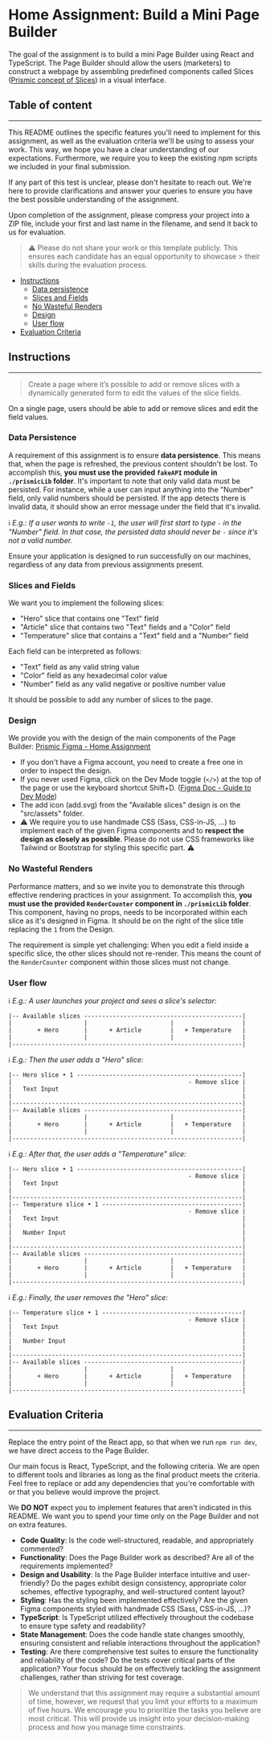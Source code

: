 # Home Assignment: **Build a Mini Page Builder**

The goal of the assignment is to build a mini Page Builder using React and TypeScript. The Page Builder should allow the users (marketers) to construct a webpage by assembling predefined components called Slices ([Prismic concept of Slices](https://prismic.io/docs/slice)) in a visual interface.

## Table of content

---

This README outlines the specific features you'll need to implement for this assignment, as well as the evaluation criteria we'll be using to assess your work. This way, we hope you have a clear understanding of our expectations. Furthermore, we require you to keep the existing npm scripts we included in your final submission.

If any part of this test is unclear, please don't hesitate to reach out. We're here to provide clarifications and answer your queries to ensure you have the best possible understanding of the assignment.

Upon completion of the assignment, please compress your project into a ZIP file, include your first and last name in the filename, and send it back to us for evaluation.

> ⚠️ Please do not share your work or this template publicly. This ensures each candidate has an equal opportunity to showcase > their skills during the evaluation process.

- [Instructions](#instructions)
  - [Data persistence](#data-persistence)
  - [Slices and Fields](#slices-and-fields)
  - [No Wasteful Renders](#no-wasteful-renders)
  - [Design](#design)
  - [User flow](#user-flow)
- [Evaluation Criteria](#evaluation-criteria)

## Instructions

---

> Create a page where it’s possible to add or remove slices with a dynamically generated form to edit the values of the slice fields.

On a single page, users should be able to add or remove slices and edit the field values.

### Data Persistence

A requirement of this assignment is to ensure **data persistence**. This means that, when the page is refreshed, the previous content shouldn't be lost. To accomplish this, **you must use the provided `fakeAPI` module in `./prismicLib` folder**. It's important to note that only valid data must be persisted. For instance, while a user can input anything into the "Number" field, only valid numbers should be persisted. If the app detects there is invalid data, it should show an error message under the field that it's invalid.

ℹ️ _E.g.: If a user wants to write `-1`, the user will first start to type `-` in the "Number" field. In that case, the persisted data should never be `-` since it's not a valid number._

Ensure your application is designed to run successfully on our machines, regardless of any data from previous assignments present.

### Slices and Fields

We want you to implement the following slices:

- "Hero" slice that contains one "Text" field
- "Article" slice that contains two "Text" fields and a "Color" field
- "Temperature" slice that contains a "Text" field and a "Number" field

Each field can be interpreted as follows:

- "Text" field as any valid string value
- "Color" field as any hexadecimal color value
- "Number" field as any valid negative or positive number value

It should be possible to add any number of slices to the page.

### Design

We provide you with the design of the main components of the Page Builder: [Prismic Figma - Home Assignment](https://www.figma.com/file/CEKu7s9hGpxhXrPo3o9t4j/Home-Assignment-1.1?type=design&node-id=1:3&mode=design&t=5NxDQrreA7CsyvFL-1)

- If you don't have a Figma account, you need to create a free one in order to inspect the design.
- If you never used Figma, click on the Dev Mode toggle (`</>`) at the top of the page or use the keyboard shortcut Shift+D. ([Figma Doc - Guide to Dev Mode](https://help.figma.com/hc/en-us/articles/15023124644247))
- The add icon (add.svg) from the "Available slices" design is on the "src/assets" folder.
- ⚠️ We require you to use handmade CSS (Sass, CSS-in-JS, ...) to implement each of the given Figma components and to **respect the design as closely as possible**. Please do not use CSS frameworks like Tailwind or Bootstrap for styling this specific part. ⚠️

### No Wasteful Renders

Performance matters, and so we invite you to demonstrate this through effective rendering practices in your assignment. To accomplish this, **you must use the provided `RenderCounter` component in `./prismicLib` folder**. This component, having no props, needs to be incorporated within each slice as it's designed in Figma. It should be on the right of the slice title replacing the `1` from the Design.

The requirement is simple yet challenging: When you edit a field inside a specific slice, the other slices should not re-render. This means the count of the `RenderCounter` component within those slices must not change.

### User flow

ℹ️ _E.g.: A user launches your project and sees a slice's selector:_

```
|-- Available slices --------------------------------------------|
|                    |                       |                   |
|       + Hero       |      + Article        |   + Temperature   |
|                    |                       |                   |
|----------------------------------------------------------------|

```

ℹ️ _E.g.: Then the user adds a "Hero" slice:_

```
|-- Hero slice • 1 ----------------------------------------------|
|                                                 - Remove slice |
|   Text Input                                                   |
|                                                                |
|----------------------------------------------------------------|
|-- Available slices --------------------------------------------|
|                    |                       |                   |
|       + Hero       |      + Article        |   + Temperature   |
|                    |                       |                   |
|----------------------------------------------------------------|

```

ℹ️ _E.g.: After that, the user adds a "Temperature" slice:_

```
|-- Hero slice • 1 ----------------------------------------------|
|                                                 - Remove slice |
|   Text Input                                                   |
|                                                                |
|----------------------------------------------------------------|
|-- Temperature slice • 1 ---------------------------------------|
|                                                 - Remove slice |
|   Text Input                                                   |
|                                                                |
|   Number Input                                                 |
|                                                                |
|----------------------------------------------------------------|
|-- Available slices --------------------------------------------|
|                    |                       |                   |
|       + Hero       |      + Article        |   + Temperature   |
|                    |                       |                   |
|----------------------------------------------------------------|

```

ℹ️ _E.g.: Finally, the user removes the "Hero" slice:_

```
|-- Temperature slice • 1 ---------------------------------------|
|                                                 - Remove slice |
|   Text Input                                                   |
|                                                                |
|   Number Input                                                 |
|                                                                |
|----------------------------------------------------------------|
|-- Available slices --------------------------------------------|
|                    |                       |                   |
|       + Hero       |      + Article        |   + Temperature   |
|                    |                       |                   |
|----------------------------------------------------------------|

```

## Evaluation Criteria

---

Replace the entry point of the React app, so that when we run `npm run dev`, we have direct access to the Page Builder.

Our main focus is React, TypeScript, and the following criteria. We are open to different tools and libraries as long as the final product meets the criteria. Feel free to replace or add any dependencies that you're comfortable with or that you believe would improve the project.

We **DO NOT** expect you to implement features that aren't indicated in this README. We want you to spend your time only on the Page Builder and not on extra features.

- **Code Quality**: Is the code well-structured, readable, and appropriately commented?
- **Functionality**: Does the Page Builder work as described? Are all of the requirements implemented?
- **Design and Usability**: Is the Page Builder interface intuitive and user-friendly? Do the pages exhibit design consistency, appropriate color schemes, effective typography, and well-structured content layout?
- **Styling**: Has the styling been implemented effectively? Are the given Figma components styled with handmade CSS (Sass, CSS-in-JS, ...)?
- **TypeScript**: Is TypeScript utilized effectively throughout the codebase to ensure type safety and readability?
- **State Management**: Does the code handle state changes smoothly, ensuring consistent and reliable interactions throughout the application?
- **Testing**: Are there comprehensive test suites to ensure the functionality and reliability of the code? Do the tests cover critical parts of the application? Your focus should be on effectively tackling the assignment challenges, rather than striving for test coverage.

> We understand that this assignment may require a substantial amount of time, however, we request that you limit your efforts to a maximum of five hours. We encourage you to prioritize the tasks you believe are most critical. This will provide us insight into your decision-making process and how you manage time constraints.
